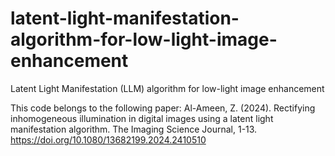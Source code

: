 # latent-light-manifestation-algorithm-for-low-light-image-enhancement
Latent Light Manifestation (LLM) algorithm for low-light image enhancement


This code belongs to the following paper:
Al-Ameen, Z. (2024). Rectifying inhomogeneous illumination in digital images using a latent light manifestation algorithm. The Imaging Science Journal, 1-13. https://doi.org/10.1080/13682199.2024.2410510
